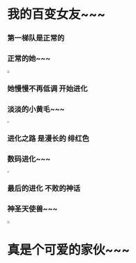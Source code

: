 #                          我的百变女友~~~

### 第一梯队是正常的

### 正常的她~~~

<img src="https://q.130014.xyz/2021/08/17/715DDD9414B3BD9E962868EF38D37A26.jpg" style="zoom: 33%;" />

### 她慢慢不再低调 开始进化

### 淡淡的小黄毛~~~

<img src="https://q.130014.xyz/2021/08/17/9E6E46CF957B88DFAE7C08D8C8DB8AEE.jpg" style="zoom:25%;" />

### 进化之路 是漫长的 绯红色

### 数码进化~~~

<img src="https://q.130014.xyz/2021/08/17/703DC1F26A30A6AA8797B10505263DA6.jpg" style="zoom: 25%;" />



### 最后的进化 不败的神话

### 神圣天使兽~~~

<img src="https://q.130014.xyz/2021/08/17/8F37666C2A1B9F0460ECD9D8788F92F5.jpg" style="zoom:33%;" />

# 真是个可爱的家伙~~~
